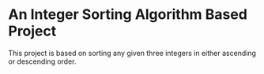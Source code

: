 # An Integer Sorting Algorithm Based Project

This project is based on sorting any given three integers in either ascending or descending order.
